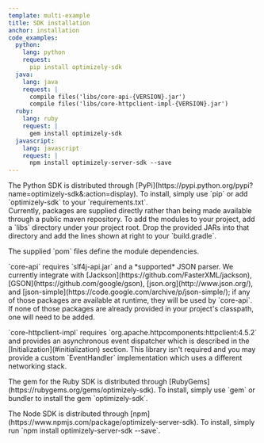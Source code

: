 ```yaml
---
template: multi-example
title: SDK installation
anchor: installation
code_examples:
  python:
    lang: python
    request:
      pip install optimizely-sdk
  java:
    lang: java
    request: |
      compile files('libs/core-api-{VERSION}.jar')
      compile files('libs/core-httpclient-impl-{VERSION}.jar')
  ruby:
    lang: ruby
    request: |
      gem install optimizely-sdk
  javascript:
    lang: javascript
    request: |
      npm install optimizely-server-sdk --save
---
```


<div class="hidden" data-toggle-section="python-code">
The Python SDK is distributed through [PyPi](https://pypi.python.org/pypi?name=optimizely-sdk&:action=display). To install, simply use `pip` or add `optimizely-sdk` to your `requirements.txt`.
</div>

<div class="hidden" data-toggle-section="java-code">
Currently, packages are supplied directly rather than being made available through a public maven repository. To add the modules to your project, add a `libs` directory under your project root. Drop the provided JARs into that directory and add the lines shown at right to your `build.gradle`.
</div>

<p>

<div class="hidden" data-toggle-section="java-code">
The supplied `pom` files define the module dependencies.
</div>

<p>

<div class="hidden" data-toggle-section="java-code">
`core-api` requires `slf4j-api.jar` and a *supported* JSON parser. We currently integrate with [Jackson](https://github.com/FasterXML/jackson), [GSON](https://github.com/google/gson), [json.org](http://www.json.org/), and [json-simple](https://code.google.com/archive/p/json-simple/); if any of those packages are available at runtime, they will be used by `core-api`. If none of those packages are already provided in your project's classpath, one will need to be added.
</div>

<p>

<div class="hidden" data-toggle-section="java-code">
`core-httpclient-impl` requires `org.apache.httpcomponents:httpclient:4.5.2` and provides an asynchronous event dispatcher which is described in the [Initialization](#initialization) section. This library isn't required and you may provide a custom `EventHandler` implementation which uses a different networking stack.
</div>

<p>

<div class="hidden" data-toggle-section="ruby-code">
The gem for the Ruby SDK is distributed through [RubyGems](https://rubygems.org/gems/optimizely-sdk). To install, simply use `gem` or bundler to install the gem `optimizely-sdk`.
</div>

<p>

<div class="hidden" data-toggle-section="javascript-code">
The Node SDK is distributed through [npm](https://www.npmjs.com/package/optimizely-server-sdk). To install, simply run `npm install optimizely-server-sdk --save`.
</div>

<p>

